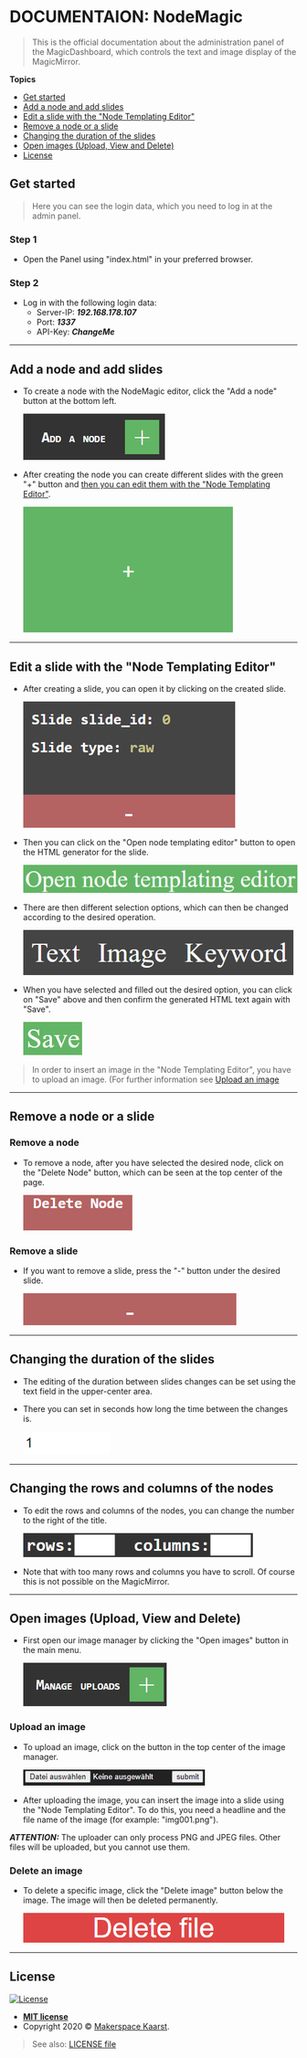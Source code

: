 # DOCUMENTAION: NodeMagic

> This is the official documentation about the administration panel of the MagicDashboard, which controls the text and image display of the MagicMirror.

**Topics**

- [Get started](#get-started)
- [Add a node and add slides](#add-a-node-and-add-slides)
- [Edit a slide with the "Node Templating Editor"](#edit-a-slide-with-the-node-templating-editor)
- [Remove a node or a slide](#remove-a-node-or-a-slide)
- [Changing the duration of the slides](#changing-the-duration-of-the-slides)
- [Open images (Upload, View and Delete)](#open-images-upload-view-and-delete)
- [License](#license)

## Get started

> Here you can see the login data, which you need to log in at the admin panel.

### Step 1

- Open the Panel using "index.html" in your preferred browser.

### Step 2

- Log in with the following login data:
  - Server-IP: ***192.168.178.107***
  - Port: ***1337***
  - API-Key: ***ChangeMe***

---

## Add a node and add slides

- To create a node with the NodeMagic editor, click the "Add a node" button at the bottom left.

  ![Add a node](img/add_a_node.png)

- After creating the node you can create different slides with the green "+" button and [then you can edit them with the "Node Templating Editor"](#edit-a-slide-with-the-node-templating-editor).

  ![Add a slide](img/add_a_slide.png)

---

## Edit a slide with the "Node Templating Editor"

- After creating a slide, you can open it by clicking on the created slide.

  ![Click on a slide](img/click_on_a_slide.png)

- Then you can click on the "Open node templating editor" button to open the HTML generator for the slide.

  ![Open node templating editor](img/open_node_templating_editor.png)

- There are then different selection options, which can then be changed according to the desired operation.

  ![Click on a slide](img/select_different_options.png)

- When you have selected and filled out the desired option, you can click on "Save" above and then confirm the generated HTML text again with "Save".

  ![Save](img/save.png)

> In order to insert an image in the "Node Templating Editor", you have to upload an image. (For further information see [Upload an image](#upload-an-image)

---

## Remove a node or a slide

### Remove a node

- To remove a node, after you have selected the desired node, click on the "Delete Node" button, which can be seen at the top center of the page.

  ![Delete a node](img/delete_a_node.png)

### Remove a slide

- If you want to remove a slide, press the "-" button under the desired slide.

  ![Delete a slide](img/delete_a_slide.png)

---

## Changing the duration of the slides

- The editing of the duration between slides changes can be set using the text field in the upper-center area.
- There you can set in seconds how long the time between the changes is.

  ![Changing the duration of the slides](img/changing_the_duration_of_the_slides.png)

---

## Changing the rows and columns of the nodes

- To edit the rows and columns of the nodes, you can change the number to the right of the title.

  ![Changing the rows and columns](img/changing_the_rows_and_columns.png)

- Note that with too many rows and columns you have to scroll. Of course this is not possible on the MagicMirror.

---

## Open images (Upload, View and Delete)

- First open our image manager by clicking the "Open images" button in the main menu.

  ![Open images](img/manage_uploads.png)

### Upload an image

- To upload an image, click on the button in the top center of the image manager.

  ![Upload an image](img/upload_an_image.png)

- After uploading the image, you can insert the image into a slide using the "Node Templating Editor". To do this, you need a headline and the file name of the image (for example: "img001.png").

***ATTENTION:*** The uploader can only process PNG and JPEG files. Other files will be uploaded, but you cannot use them.

### Delete an image

- To delete a specific image, click the "Delete image" button below the image. The image will then be deleted permanently.

  ![Delete an image](img/delete_an_image.png)

---

## License

[![License](http://img.shields.io/:license-mit-blue.svg?style=flat-square)](/LICENSE)

- **[MIT license](http://opensource.org/licenses/mit-license.php)**
- Copyright 2020 © <a href="http://makerspace.jh220.de" target="_blank">Makerspace Kaarst</a>.

> See also: [LICENSE file](/LICENSE)